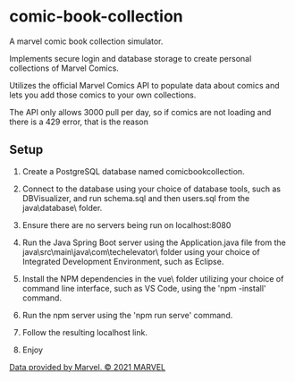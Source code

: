 # comic-book-collection

A marvel comic book collection simulator. 

Implements secure login and database storage to create personal collections of Marvel Comics. 

Utilizes the official Marvel Comics API to populate data about comics and lets you add those comics to your own collections.

The API only allows 3000 pull per day, so if comics are not loading and there is a 429 error, that is the reason


## Setup

1. Create a PostgreSQL database named comicbookcollection.

2. Connect to the database using your choice of database tools, such as DBVisualizer, and run schema.sql and then users.sql from the java\database\ folder.

3. Ensure there are no servers being run on localhost:8080

4. Run the Java Spring Boot server using the Application.java file from the java\src\main\java\com\techelevator\ folder using your choice of Integrated Development Environment, such as Eclipse.

5. Install the NPM dependencies in the vue\ folder utilizing your choice of command line interface, such as VS Code, using the 'npm -install' command.

6. Run the npm server using the 'npm run serve' command.

7. Follow the resulting localhost link.

8. Enjoy



<a href="http://marvel.com\">Data provided by Marvel. © 2021 MARVEL</a>
